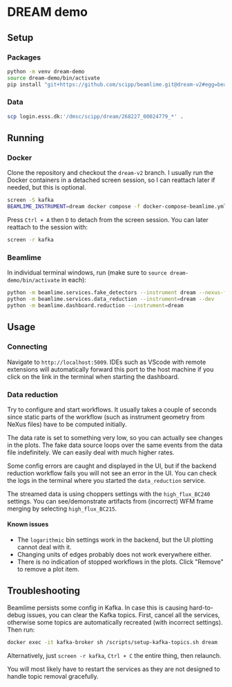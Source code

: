 # DREAM demo

## Setup

### Packages

```sh
python -m venv dream-demo
source dream-demo/bin/activate
pip install "git+https://github.com/scipp/beamlime.git@dream-v2#egg=beamlime[dream,dashboard]"
```

### Data

```sh
scp login.esss.dk:'/dmsc/scipp/dream/268227_00024779_*' .
```

## Running

### Docker

Clone the repository and checkout the `dream-v2` branch.
I usually run the Docker containers in a detached screen session, so I can reattach later if needed, but this is optional.

```sh
screen -S kafka
BEAMLIME_INSTRUMENT=dream docker compose -f docker-compose-beamlime.yml up
```

Press `Ctrl + A` then `D` to detach from the screen session.
You can later reattach to the session with:

```sh
screen -r kafka
```

### Beamlime

In individual terminal windows, run (make sure to `source dream-demo/bin/activate` in each):

```sh
python -m beamlime.services.fake_detectors --instrument dream --nexus-file 268227_00024779_Si_BC_offset_240_deg_wlgth.hdf
python -m beamlime.services.data_reduction --instrument=dream --dev
python -m beamlime.dashboard.reduction --instrument=dream
```

## Usage

### Connecting

Navigate to `http://localhost:5009`.
IDEs such as VScode with remote extensions will automatically forward this port to the host machine if you click on the link in the terminal when starting the dashboard.

### Data reduction

Try to configure and start workflows.
It usually takes a couple of seconds since static parts of the workflow (such as instrument geometry from NeXus files) have to be computed initially.

The data rate is set to something very low, so you can actually see changes in the plots.
The fake data source loops over the same events from the data file indefinitely.
We can easily deal with much higher rates.

Some config errors are caught and displayed in the UI, but if the backend reduction workflow fails you will not see an error in the UI.
You can check the logs in the terminal where you started the `data_reduction` service.

The streamed data is using choppers settings with the `high_flux_BC240` settings.
You can see/demonstrate artifacts from (incorrect) WFM frame merging by selecting `high_flux_BC215`.

#### Known issues

- The `logarithmic` bin settings work in the backend, but the UI plotting cannot deal with it.
- Changing units of edges probably does not work everywhere either.
- There is no indication of stopped workflows in the plots.
  Click "Remove" to remove a plot item.

## Troubleshooting

Beamlime persists some config in Kafka.
In case this is causing hard-to-debug issues, you can clear the Kafka topics.
First, cancel all the services, otherwise some topics are automatically recreated (with incorrect settings).
Then run:

```sh
docker exec -it kafka-broker sh /scripts/setup-kafka-topics.sh dream
```

Alternatively, just `screen -r kafka`, `Ctrl + C` the entire thing, then relaunch.

You will most likely have to restart the services as they are not designed to handle topic removal gracefully.